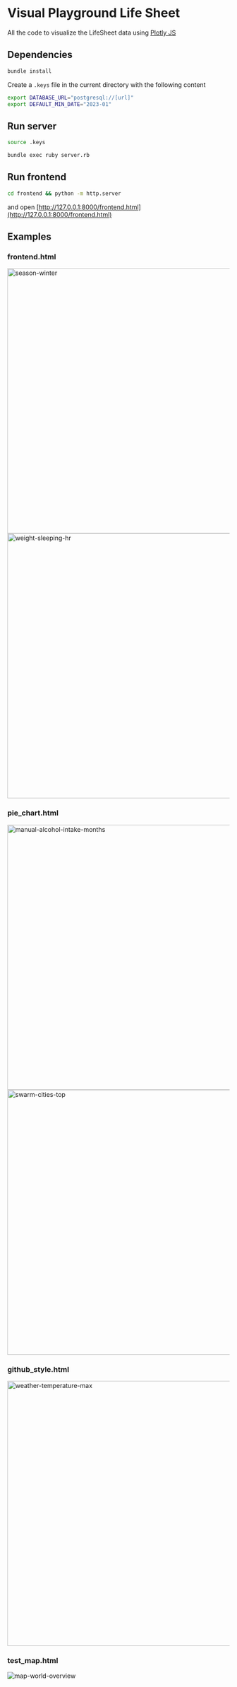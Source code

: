 # Visual Playground Life Sheet

All the code to visualize the LifeSheet data using [Plotly JS](https://plotly.com/javascript/)

## Dependencies

```sh
bundle install
```

Create a `.keys` file in the current directory with the following content

```sh
export DATABASE_URL="postgresql://[url]"
export DEFAULT_MIN_DATE="2023-01"
```

## Run server

```sh
source .keys
```

```sh
bundle exec ruby server.rb
```

## Run frontend

```sh
cd frontend && python -m http.server
```

and open [http://127.0.0.1:8000/frontend.html](http://127.0.0.1:8000/frontend.html)

## Examples

### frontend.html

<img width="600" alt="season-winter" src="https://user-images.githubusercontent.com/869950/158059535-6d8c0ec9-87e8-4264-b6b4-cd1d89f16a87.png">

<img width="600" alt="weight-sleeping-hr" src="https://user-images.githubusercontent.com/869950/158059552-67498231-23ef-4983-b010-ddcc4ede21e1.png">

### pie_chart.html

<img width="600" alt="manual-alcohol-intake-months" src="https://user-images.githubusercontent.com/869950/158059517-aba213e4-49a0-46b7-b427-e14fc813dce2.png">

<img width="600" alt="swarm-cities-top" src="https://user-images.githubusercontent.com/869950/158059524-fa09cadc-b0f2-404f-8a36-5e9e360646f6.png">

### github_style.html

<img width="600" alt="weather-temperature-max" src="https://user-images.githubusercontent.com/869950/158059507-95931303-98b2-45b4-a51c-ce1c95a1f1be.png">

### test_map.html

![map-world-overview](https://user-images.githubusercontent.com/869950/158059566-3f5c87ef-9103-4f71-b96e-73b2e690054b.jpg)




